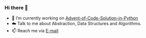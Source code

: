 ### Hi there 👋

- 🔭 I’m currently working on [Advent-of-Code-Solution-in-Python](https://github.com/poloreoyeniji/Advent-of-Code-Solution-in-Python)
- ☁️ Talk to me about Abstraction, Data Structures and Algorithms.
- 📫 Reach me via [E-mail](polore.oyeniji@gmail.com)

<!--START_SECTION:waka--><!--END_SECTION:waka-->

